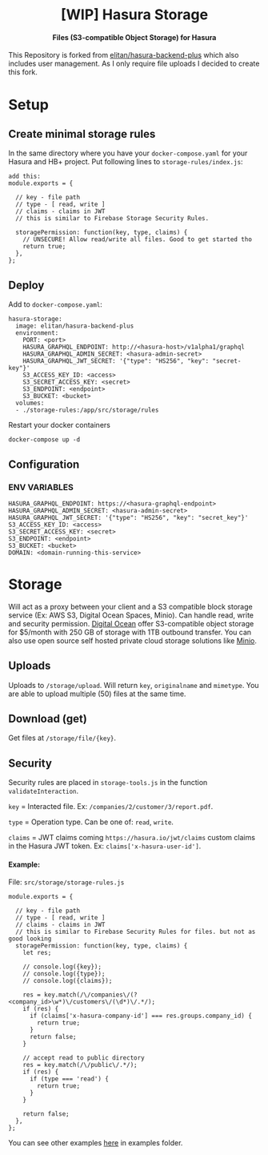 
<h1 align="center">[WIP] Hasura Storage</h1>
<h4 align="center">Files (S3-compatible Object Storage) for Hasura</h4>

This Repository is forked from [elitan/hasura-backend-plus](https://github.com/elitan/hasura-backend-plus) which also includes user management. As I only require file uploads I decided to create this fork.

# Setup

## Create minimal storage rules

In the same directory where you have your `docker-compose.yaml` for your Hasura and HB+ project. Put following lines to `storage-rules/index.js`:

```
add this:
module.exports = {

  // key - file path
  // type - [ read, write ]
  // claims - claims in JWT
  // this is similar to Firebase Storage Security Rules.

  storagePermission: function(key, type, claims) {
    // UNSECURE! Allow read/write all files. Good to get started tho
    return true;
  },
};

```

## Deploy

Add to `docker-compose.yaml`:

```
hasura-storage:
  image: elitan/hasura-backend-plus
  environment:
    PORT: <port>
    HASURA_GRAPHQL_ENDPOINT: http://<hasura-host>/v1alpha1/graphql
    HASURA_GRAPHQL_ADMIN_SECRET: <hasura-admin-secret>
    HASURA_GRAPHQL_JWT_SECRET: '{"type": "HS256", "key": "secret-key"}'
    S3_ACCESS_KEY_ID: <access>
    S3_SECRET_ACCESS_KEY: <secret>
    S3_ENDPOINT: <endpoint>
    S3_BUCKET: <bucket>
  volumes:
  - ./storage-rules:/app/src/storage/rules
```

Restart your docker containers

`docker-compose up -d`

## Configuration

### ENV VARIABLES

```
HASURA_GRAPHQL_ENDPOINT: https://<hasura-graphql-endpoint>
HASURA_GRAPHQL_ADMIN_SECRET: <hasura-admin-secret>
HASURA_GRAPHQL_JWT_SECRET: '{"type": "HS256", "key": "secret_key"}'
S3_ACCESS_KEY_ID: <access>
S3_SECRET_ACCESS_KEY: <secret>
S3_ENDPOINT: <endpoint>
S3_BUCKET: <bucket>
DOMAIN: <domain-running-this-service>
```

# Storage

Will act as a proxy between your client and a S3 compatible block storage service (Ex: AWS S3, Digital Ocean Spaces, Minio). Can handle read, write and security permission.
[Digital Ocean](https://www.digitalocean.com/products/spaces/) offer S3-compatible object storage for $5/month with 250 GB of storage with 1TB outbound transfer.
You can also use open source self hosted private cloud storage solutions like [Minio](https://minio.io/).

## Uploads

Uploads to `/storage/upload`. Will return `key`, `originalname` and `mimetype`. You are able to upload multiple (50) files at the same time.

## Download (get)

Get files at `/storage/file/{key}`.

## Security

Security rules are placed in `storage-tools.js` in the function `validateInteraction`.

`key` = Interacted file. Ex: `/companies/2/customer/3/report.pdf`.

`type` = Operation type. Can be one of: `read`, `write`.

`claims` = JWT claims coming `https://hasura.io/jwt/claims` custom claims in the Hasura JWT token. Ex: `claims['x-hasura-user-id']`.


#### Example:

File:
`src/storage/storage-rules.js`

```
module.exports = {

  // key - file path
  // type - [ read, write ]
  // claims - claims in JWT
  // this is similar to Firebase Security Rules for files. but not as good looking
  storagePermission: function(key, type, claims) {
    let res;

    // console.log({key});
    // console.log({type});
    // console.log({claims});

    res = key.match(/\/companies\/(?<company_id>\w*)\/customers\/(\d*)\/.*/);
    if (res) {
      if (claims['x-hasura-company-id'] === res.groups.company_id) {
        return true;
      }
      return false;
    }

    // accept read to public directory
    res = key.match(/\/public\/.*/);
    if (res) {
      if (type === 'read') {
        return true;
      }
    }

    return false;
  },
};
```

You can see other examples [here](examples) in examples folder.
